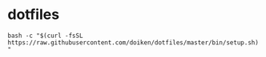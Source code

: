 # dotfiles

```bash -c "$(curl -fsSL https://raw.githubusercontent.com/doiken/dotfiles/master/bin/setup.sh)"```
